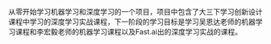 从零开始学习机器学习和深度学习的一个项目，项目中包含了大三下学习创新设计课程中学习的深度学习实战课程，下一阶段的学习目标是学习吴恩达老师的机器学习课程和李宏毅老师的机器学习课程以及Fast.ai出的深度学习实战的课程。